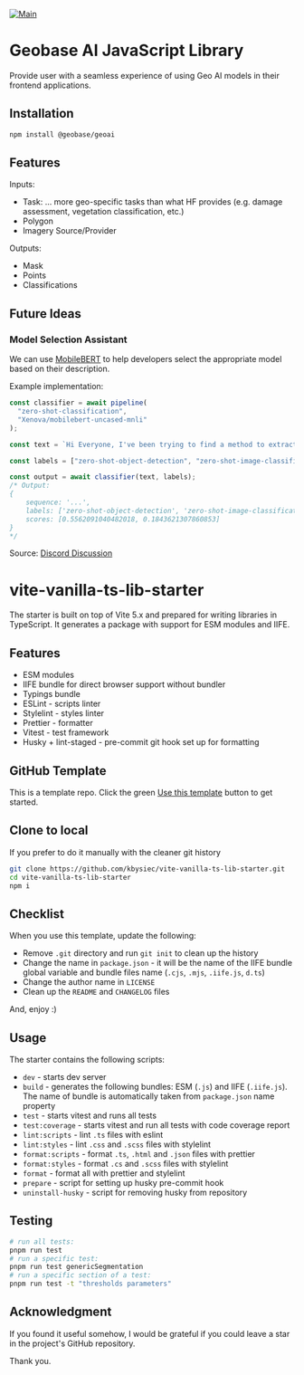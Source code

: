 [![Main](https://github.com/decision-labs/geobase-ai.js/actions/workflows/main.yml/badge.svg)](https://github.com/decision-labs/geobase-ai.js/actions/workflows/main.yml)

# Geobase AI JavaScript Library

Provide user with a seamless experience of using Geo AI models in their frontend applications.

## Installation

```bash
npm install @geobase/geoai
```

## Features

Inputs:

- Task: ... more geo-specific tasks than what HF provides (e.g. damage assessment, vegetation classification, etc.)
- Polygon
- Imagery Source/Provider

Outputs:

- Mask
- Points
- Classifications

## Future Ideas

### Model Selection Assistant

We can use [MobileBERT](https://huggingface.co/Xenova/mobilebert-uncased-mnli) to help developers select the appropriate model based on their description.

Example implementation:

```javascript
const classifier = await pipeline(
  "zero-shot-classification",
  "Xenova/mobilebert-uncased-mnli"
);

const text = `Hi Everyone, I've been trying to find a method to extract points from a WMS server the background is transparent and the only thing on server is the points in raster the WFS server is returning nothing but errors if there are tools or pre existing scripts where i can achieve this please let me know it would be greatly appreciated.`;

const labels = ["zero-shot-object-detection", "zero-shot-image-classification"];

const output = await classifier(text, labels);
/* Output:
{
    sequence: '...',
    labels: ['zero-shot-object-detection', 'zero-shot-image-classification'],
    scores: [0.5562091040482018, 0.1843621307860853]
}
*/
```

Source: [Discord Discussion](https://discord.com/channels/769917190182404127/1326839223331852319/1326839223331852319)

# vite-vanilla-ts-lib-starter

The starter is built on top of Vite 5.x and prepared for writing libraries in TypeScript. It generates a package with support for ESM modules and IIFE.

## Features

- ESM modules
- IIFE bundle for direct browser support without bundler
- Typings bundle
- ESLint - scripts linter
- Stylelint - styles linter
- Prettier - formatter
- Vitest - test framework
- Husky + lint-staged - pre-commit git hook set up for formatting

## GitHub Template

This is a template repo. Click the green [Use this template](https://github.com/kbysiec/vite-vanilla-ts-lib-starter/generate) button to get started.

## Clone to local

If you prefer to do it manually with the cleaner git history

```bash
git clone https://github.com/kbysiec/vite-vanilla-ts-lib-starter.git
cd vite-vanilla-ts-lib-starter
npm i
```

## Checklist

When you use this template, update the following:

- Remove `.git` directory and run `git init` to clean up the history
- Change the name in `package.json` - it will be the name of the IIFE bundle global variable and bundle files name (`.cjs`, `.mjs`, `.iife.js`, `d.ts`)
- Change the author name in `LICENSE`
- Clean up the `README` and `CHANGELOG` files

And, enjoy :)

## Usage

The starter contains the following scripts:

- `dev` - starts dev server
- `build` - generates the following bundles: ESM (`.js`) and IIFE (`.iife.js`). The name of bundle is automatically taken from `package.json` name property
- `test` - starts vitest and runs all tests
- `test:coverage` - starts vitest and run all tests with code coverage report
- `lint:scripts` - lint `.ts` files with eslint
- `lint:styles` - lint `.css` and `.scss` files with stylelint
- `format:scripts` - format `.ts`, `.html` and `.json` files with prettier
- `format:styles` - format `.cs` and `.scss` files with stylelint
- `format` - format all with prettier and stylelint
- `prepare` - script for setting up husky pre-commit hook
- `uninstall-husky` - script for removing husky from repository

## Testing

```bash
# run all tests:
pnpm run test
# run a specific test:
pnpm run test genericSegmentation
# run a specific section of a test:
pnpm run test -t "thresholds parameters"
```

## Acknowledgment

If you found it useful somehow, I would be grateful if you could leave a star in the project's GitHub repository.

Thank you.
